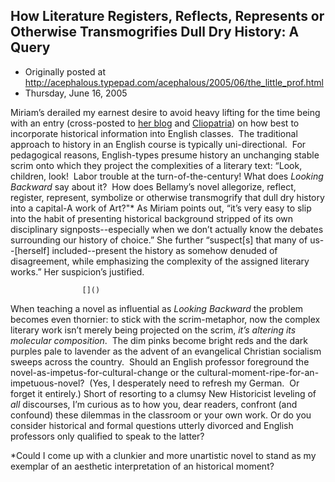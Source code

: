 ## How Literature Registers, Reflects, Represents or Otherwise Transmogrifies Dull Dry History: A Query

 * Originally posted at http://acephalous.typepad.com/acephalous/2005/06/the_little_prof.html
 * Thursday, June 16, 2005



Miriam’s derailed my earnest desire to avoid heavy lifting for the time being with an entry (cross-posted to [her blog](http://littleprofessor.typepad.com/the\_little\_professor/2005/06/ihistorical\_thi.html) and [Cliopatria](http://hnn.us/blogs/entries/12469.html))
on how best to incorporate historical information into English
classes.  The traditional approach to history in an English course
is typically uni-directional.  For pedagogical reasons,
English-types presume history an unchanging stable scrim onto which
they project the complexities of a literary text: “Look,
children, look!  Labor trouble at the turn-of-the-century! 
What does _Looking Backward_ say about it?  How does
Bellamy’s novel allegorize, reflect, register, represent,
symbolize or otherwise transmogrify that dull dry history into a
capital-A work of Art?"\* As Miriam points out, “it’s very
easy to slip into the habit of presenting historical background
stripped of its own disciplinary signposts--especially when we
don’t actually know the debates surrounding our history of
choice.” She further “suspect[s] that many of us--[herself]
included--present the history as somehow denuded of disagreement, while
emphasizing the complexity of the assigned literary works.” Her
suspicion’s justified.

		

					[]()
			

When teaching a novel as influential as _Looking Backward_ the
problem becomes even thornier: to stick with the scrim-metaphor, now
the complex literary work isn’t merely being projected on the
scrim, _it’s altering its molecular composition_.  The
dim pinks become bright reds and the dark purples pale to lavender as
the advent of an evangelical Christian socialism sweeps across the
country.  Should an English professor foreground the
novel-as-impetus-for-cultural-change or the
cultural-moment-ripe-for-an-impetuous-novel?  (Yes, I desperately
need to refresh my German.  Or forget it entirely.) Short of
resorting to a clumsy New Historicist leveling of _all_
discourses, I’m curious as to how you, dear readers, confront
(and confound) these dilemmas in the classroom or your own work. 
Or do you consider historical and formal questions utterly divorced and
English professors only qualified to speak to the latter?  

\*Could I come up with a clunkier and more unartistic novel to stand as
my exemplar of an aesthetic interpretation of an historical moment?

			
